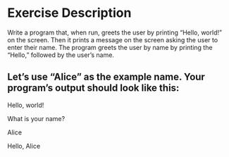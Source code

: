 # Exercise Description

Write a program that, when run, greets the user by printing “Hello, world!” on the screen. Then it prints a message on the screen asking the user to enter their name. The program greets the user by name by printing the “Hello,” followed by the user’s name.

## Let’s use “Alice” as the example name. Your program’s output should look like this:

Hello, world!

What is your name?

Alice

Hello, Alice